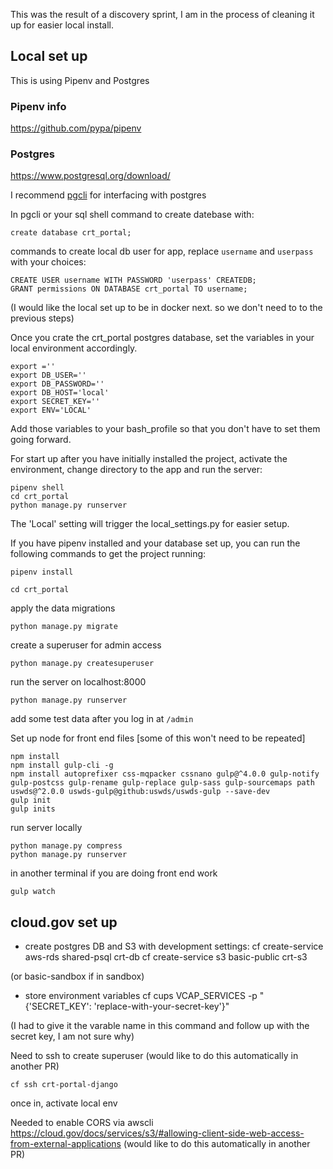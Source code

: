 This was the result of a discovery sprint, I am in the process of cleaning it up for easier local install.

## Local set up

This is using Pipenv and Postgres

### Pipenv info

 https://github.com/pypa/pipenv

### Postgres

 https://www.postgresql.org/download/

I recommend [pgcli](https://www.pgcli.com/) for interfacing with postgres


In pgcli or your sql shell command to create datebase with:

    create database crt_portal;


commands to create local db user for app, replace `username` and `userpass` with your choices:

    CREATE USER username WITH PASSWORD 'userpass' CREATEDB;
    GRANT permissions ON DATABASE crt_portal TO username;


(I would like the local set up to be in docker next. so we don't need to to the previous steps)

Once you crate the crt_portal postgres database, set the variables in your local environment accordingly.

    export =''
    export DB_USER=''
    export DB_PASSWORD=''
    export DB_HOST='local'
    export SECRET_KEY=''
    export ENV='LOCAL'

Add those variables to your bash_profile so that you don't have to set them going forward.

For start up after you have initially installed the project, activate the environment, change directory to the app and run the server:

    pipenv shell
    cd crt_portal
    python manage.py runserver


The 'Local' setting will trigger the local_settings.py for easier setup.

If you have pipenv installed and your database set up, you can run the following commands to get the project running:

    pipenv install

    cd crt_portal

apply the data migrations

    python manage.py migrate

create a superuser for admin access

    python manage.py createsuperuser

run the server on localhost:8000

    python manage.py runserver

add some test data after you log in at `/admin`


Set up node for front end files
[some of this won't need to be repeated]

    npm install
    npm install gulp-cli -g
    npm install autoprefixer css-mqpacker cssnano gulp@^4.0.0 gulp-notify gulp-postcss gulp-rename gulp-replace gulp-sass gulp-sourcemaps path uswds@^2.0.0 uswds-gulp@github:uswds/uswds-gulp --save-dev
    gulp init
    gulp inits

run server locally

    python manage.py compress
    python manage.py runserver

in another terminal if you are doing front end work

    gulp watch



## cloud.gov set up

- create postgres DB and S3 with development settings:
 cf create-service aws-rds shared-psql crt-db
 cf create-service s3 basic-public crt-s3

(or basic-sandbox if in sandbox)


- store environment variables
 cf cups VCAP_SERVICES -p "{'SECRET_KEY': 'replace-with-your-secret-key'}"

(I had to give it the varable name in this command and follow up with the secret key, I am not sure why)

Need to ssh to create superuser (would like to do this automatically in another PR)

    cf ssh crt-portal-django

once in, activate local env

Needed to enable CORS via awscli https://cloud.gov/docs/services/s3/#allowing-client-side-web-access-from-external-applications (would like to do this automatically in another PR)


